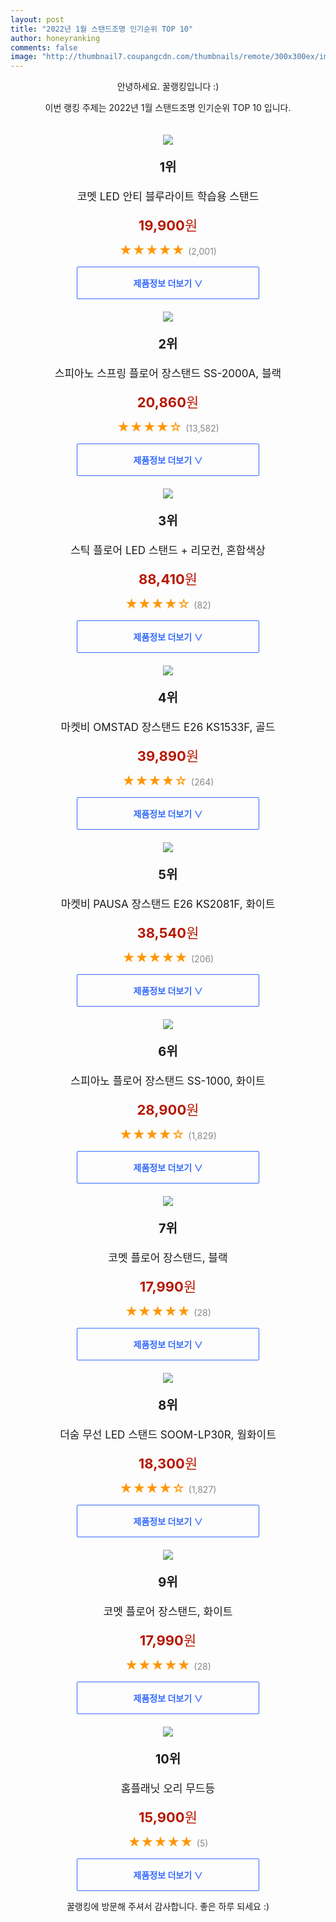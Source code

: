 ```yaml
--- 
layout: post 
title: "2022년 1월 스탠드조명 인기순위 TOP 10" 
author: honeyranking 
comments: false 
image: "http://thumbnail7.coupangcdn.com/thumbnails/remote/300x300ex/image/retail/images/8598183574789369-eb3d7798-46f6-4037-b4ce-f624e656f86a.jpg" 
--- 
```

<p style="text-align: center;">안녕하세요. 꿀랭킹입니다 :)</p> <p style="text-align: center;">이번 랭킹 주제는 2022년 1월 스탠드조명 인기순위 TOP 10 입니다.</p><center><img src="http://thumbnail7.coupangcdn.com/thumbnails/remote/300x300ex/image/retail/images/8598183574789369-eb3d7798-46f6-4037-b4ce-f624e656f86a.jpg" style="margin-top:20px" /></center> <p style="text-align: center; font-size: 20px"><b>1위</b></p> <p style="text-align: center; font-size: 17px">코멧 LED 안티 블루라이트 학습용 스탠드</p> <p style="text-align: center;"><span style="color: #b61800; font-size: 22px;"><b>19,900</b>원</span></p> <p style="text-align: center;"><span style="color: #ff9600; font-size: 20px;">★★★★★ </span><span style="color: #878787;">(2,001)</span></p> <center><a href="undefined"> <div style="font-size: 14px; display: inline-block; padding: 15px 90px; color: #346aff; border-radius: 2px; border: 1px solid #346aff; cursor: pointer;"><b>제품정보 더보기 &or;</b></div> </a></center><center><img src="http://thumbnail10.coupangcdn.com/thumbnails/remote/300x300ex/image/retail/images/66783647730794-d43c42b6-664c-458c-81b4-048d07f32bc8.jpg" style="margin-top:20px" /></center> <p style="text-align: center; font-size: 20px"><b>2위</b></p> <p style="text-align: center; font-size: 17px">스피아노 스프링 플로어 장스탠드 SS-2000A, 블랙</p> <p style="text-align: center;"><span style="color: #b61800; font-size: 22px;"><b>20,860</b>원</span></p> <p style="text-align: center;"><span style="color: #ff9600; font-size: 20px;">★★★★☆ </span><span style="color: #878787;">(13,582)</span></p> <center><a href="https://link.coupang.com/a/jaLGN"> <div style="font-size: 14px; display: inline-block; padding: 15px 90px; color: #346aff; border-radius: 2px; border: 1px solid #346aff; cursor: pointer;"><b>제품정보 더보기 &or;</b></div> </a></center><center><img src="http://thumbnail6.coupangcdn.com/thumbnails/remote/300x300ex/image/rs_quotation_api/yizj0jym/89e254c50ba049b1aa48ac74475442c4.jpg" style="margin-top:20px" /></center> <p style="text-align: center; font-size: 20px"><b>3위</b></p> <p style="text-align: center; font-size: 17px">스틱 플로어 LED 스탠드 + 리모컨, 혼합색상</p> <p style="text-align: center;"><span style="color: #b61800; font-size: 22px;"><b>88,410</b>원</span></p> <p style="text-align: center;"><span style="color: #ff9600; font-size: 20px;">★★★★☆ </span><span style="color: #878787;">(82)</span></p> <center><a href="https://link.coupang.com/a/jaLGO"> <div style="font-size: 14px; display: inline-block; padding: 15px 90px; color: #346aff; border-radius: 2px; border: 1px solid #346aff; cursor: pointer;"><b>제품정보 더보기 &or;</b></div> </a></center><center><img src="http://thumbnail8.coupangcdn.com/thumbnails/remote/300x300ex/image/retail/images/2020/06/08/12/9/3600980c-f8cf-4dc8-8f49-fc90f1b7dfe3.jpg" style="margin-top:20px" /></center> <p style="text-align: center; font-size: 20px"><b>4위</b></p> <p style="text-align: center; font-size: 17px">마켓비 OMSTAD 장스탠드 E26 KS1533F, 골드</p> <p style="text-align: center;"><span style="color: #b61800; font-size: 22px;"><b>39,890</b>원</span></p> <p style="text-align: center;"><span style="color: #ff9600; font-size: 20px;">★★★★☆ </span><span style="color: #878787;">(264)</span></p> <center><a href="https://link.coupang.com/a/jaLGP"> <div style="font-size: 14px; display: inline-block; padding: 15px 90px; color: #346aff; border-radius: 2px; border: 1px solid #346aff; cursor: pointer;"><b>제품정보 더보기 &or;</b></div> </a></center><center><img src="http://thumbnail7.coupangcdn.com/thumbnails/remote/300x300ex/image/retail/images/2020/08/21/13/8/6459b3e8-edfd-418f-b3fd-40a7ebfb61eb.jpg" style="margin-top:20px" /></center> <p style="text-align: center; font-size: 20px"><b>5위</b></p> <p style="text-align: center; font-size: 17px">마켓비 PAUSA 장스탠드 E26 KS2081F, 화이트</p> <p style="text-align: center;"><span style="color: #b61800; font-size: 22px;"><b>38,540</b>원</span></p> <p style="text-align: center;"><span style="color: #ff9600; font-size: 20px;">★★★★★ </span><span style="color: #878787;">(206)</span></p> <center><a href="https://link.coupang.com/a/jaLGQ"> <div style="font-size: 14px; display: inline-block; padding: 15px 90px; color: #346aff; border-radius: 2px; border: 1px solid #346aff; cursor: pointer;"><b>제품정보 더보기 &or;</b></div> </a></center><center><img src="http://thumbnail6.coupangcdn.com/thumbnails/remote/300x300ex/image/retail/images/66970610036050-20463bc5-276f-4f0e-a571-1943ed24a778.jpg" style="margin-top:20px" /></center> <p style="text-align: center; font-size: 20px"><b>6위</b></p> <p style="text-align: center; font-size: 17px">스피아노 플로어 장스탠드 SS-1000, 화이트</p> <p style="text-align: center;"><span style="color: #b61800; font-size: 22px;"><b>28,900</b>원</span></p> <p style="text-align: center;"><span style="color: #ff9600; font-size: 20px;">★★★★☆ </span><span style="color: #878787;">(1,829)</span></p> <center><a href="https://link.coupang.com/a/jaLGR"> <div style="font-size: 14px; display: inline-block; padding: 15px 90px; color: #346aff; border-radius: 2px; border: 1px solid #346aff; cursor: pointer;"><b>제품정보 더보기 &or;</b></div> </a></center><center><img src="http://thumbnail7.coupangcdn.com/thumbnails/remote/300x300ex/image/retail/images/12502461141652214-082495fd-21c6-4a32-b605-4561afbf75ec.jpg" style="margin-top:20px" /></center> <p style="text-align: center; font-size: 20px"><b>7위</b></p> <p style="text-align: center; font-size: 17px">코멧 플로어 장스탠드, 블랙</p> <p style="text-align: center;"><span style="color: #b61800; font-size: 22px;"><b>17,990</b>원</span></p> <p style="text-align: center;"><span style="color: #ff9600; font-size: 20px;">★★★★★ </span><span style="color: #878787;">(28)</span></p> <center><a href="https://link.coupang.com/a/jaLGS"> <div style="font-size: 14px; display: inline-block; padding: 15px 90px; color: #346aff; border-radius: 2px; border: 1px solid #346aff; cursor: pointer;"><b>제품정보 더보기 &or;</b></div> </a></center><center><img src="http://thumbnail10.coupangcdn.com/thumbnails/remote/300x300ex/image/retail/images/2019/10/17/15/4/6327767c-c481-464b-9c7d-8d298097a0d8.jpg" style="margin-top:20px" /></center> <p style="text-align: center; font-size: 20px"><b>8위</b></p> <p style="text-align: center; font-size: 17px">더숨 무선 LED 스탠드 SOOM-LP30R, 웜화이트</p> <p style="text-align: center;"><span style="color: #b61800; font-size: 22px;"><b>18,300</b>원</span></p> <p style="text-align: center;"><span style="color: #ff9600; font-size: 20px;">★★★★☆ </span><span style="color: #878787;">(1,827)</span></p> <center><a href="https://link.coupang.com/a/jaLGT"> <div style="font-size: 14px; display: inline-block; padding: 15px 90px; color: #346aff; border-radius: 2px; border: 1px solid #346aff; cursor: pointer;"><b>제품정보 더보기 &or;</b></div> </a></center><center><img src="http://thumbnail8.coupangcdn.com/thumbnails/remote/300x300ex/image/retail/images/13924469469312074-7e55c53c-fe80-4785-b274-a1ca790c1d91.jpg" style="margin-top:20px" /></center> <p style="text-align: center; font-size: 20px"><b>9위</b></p> <p style="text-align: center; font-size: 17px">코멧 플로어 장스탠드, 화이트</p> <p style="text-align: center;"><span style="color: #b61800; font-size: 22px;"><b>17,990</b>원</span></p> <p style="text-align: center;"><span style="color: #ff9600; font-size: 20px;">★★★★★ </span><span style="color: #878787;">(28)</span></p> <center><a href="https://link.coupang.com/a/jaLGU"> <div style="font-size: 14px; display: inline-block; padding: 15px 90px; color: #346aff; border-radius: 2px; border: 1px solid #346aff; cursor: pointer;"><b>제품정보 더보기 &or;</b></div> </a></center><center><img src="http://thumbnail7.coupangcdn.com/thumbnails/remote/300x300ex/image/retail/images/13849189722070620-e8e1f936-a6ad-47ba-9e8d-5ebdaf89ecc9.JPG" style="margin-top:20px" /></center> <p style="text-align: center; font-size: 20px"><b>10위</b></p> <p style="text-align: center; font-size: 17px">홈플래닛 오리 무드등</p> <p style="text-align: center;"><span style="color: #b61800; font-size: 22px;"><b>15,900</b>원</span></p> <p style="text-align: center;"><span style="color: #ff9600; font-size: 20px;">★★★★★ </span><span style="color: #878787;">(5)</span></p> <center><a href="https://link.coupang.com/a/jaLGV"> <div style="font-size: 14px; display: inline-block; padding: 15px 90px; color: #346aff; border-radius: 2px; border: 1px solid #346aff; cursor: pointer;"><b>제품정보 더보기 &or;</b></div> </a></center> <p style="text-align: center;">꿀랭킹에 방문해 주셔서 감사합니다. 좋은 하루 되세요 :)</p>

